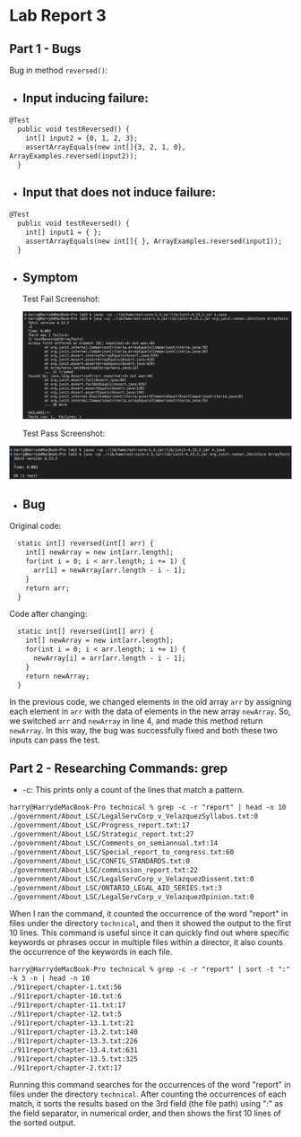 # Lab Report 3

## Part 1 - Bugs

Bug in method `reversed()`: <br>

- ## Input inducing failure:
```
@Test
  public void testReversed() {
    int[] input2 = {0, 1, 2, 3};
    assertArrayEquals(new int[]{3, 2, 1, 0}, ArrayExamples.reversed(input2));
  }
```
- ## Input that does not induce failure:
```
@Test
  public void testReversed() {
    int[] input1 = { };
    assertArrayEquals(new int[]{ }, ArrayExamples.reversed(input1));
  }
```
- ## Symptom

   Test Fail Screenshot:

  ![Image](testFail.png)

   Test Pass Screenshot:

 ![Image](testPass.png)

- ## Bug <br>
Original code:

```
  static int[] reversed(int[] arr) {
    int[] newArray = new int[arr.length];
    for(int i = 0; i < arr.length; i += 1) {
      arr[i] = newArray[arr.length - i - 1];
    }
    return arr;
  }
```


  Code after changing:

```
  static int[] reversed(int[] arr) {
    int[] newArray = new int[arr.length];
    for(int i = 0; i < arr.length; i += 1) {
      newArray[i] = arr[arr.length - i - 1];
    }
    return newArray;
  }
```

In the previous code, we changed elements in the old array `arr` by assigning each element in `arr` with the data of elements in the new array `newArray`. So, we switched `arr` and `newArray` in line 4, and made this method return `newArray`. In this way, the bug was successfully fixed and both these two inputs can pass the test.

## Part 2 - Researching Commands: grep
- -c: This prints only a count of the lines that match a pattern.

```
harry@HarrydeMacBook-Pro technical % grep -c -r "report" | head -n 10
./government/About_LSC/LegalServCorp_v_VelazquezSyllabus.txt:0
./government/About_LSC/Progress_report.txt:17
./government/About_LSC/Strategic_report.txt:27
./government/About_LSC/Comments_on_semiannual.txt:14
./government/About_LSC/Special_report_to_congress.txt:60
./government/About_LSC/CONFIG_STANDARDS.txt:0
./government/About_LSC/commission_report.txt:22
./government/About_LSC/LegalServCorp_v_VelazquezDissent.txt:0
./government/About_LSC/ONTARIO_LEGAL_AID_SERIES.txt:3
./government/About_LSC/LegalServCorp_v_VelazquezOpinion.txt:0
```

When I ran the command, it counted the occurrence of the word "report" in files under the directory `technical`, and then it showed the output to the first 10 lines. This command is useful since it can quickly find out where specific keywords or phrases occur in multiple files within a director, it also counts the occurrence of the keywords in each file.

```
harry@HarrydeMacBook-Pro technical % grep -c -r "report" | sort -t ":" -k 3 -n | head -n 10
./911report/chapter-1.txt:56
./911report/chapter-10.txt:6
./911report/chapter-11.txt:17
./911report/chapter-12.txt:5
./911report/chapter-13.1.txt:21
./911report/chapter-13.2.txt:140
./911report/chapter-13.3.txt:226
./911report/chapter-13.4.txt:631
./911report/chapter-13.5.txt:325
./911report/chapter-2.txt:17
```

Running this command searches for the occurrences of the word "report" in files under the directory `technical`. After counting the occurrences of each match, it sorts the results based on the 3rd field (the file path) using ":" as the field separator, in numerical order, and then shows the first 10 lines of the sorted output.

